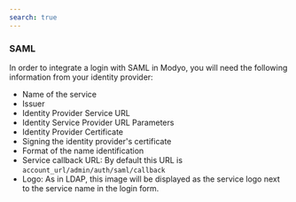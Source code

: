 ```yaml
---
search: true
---
```


### SAML

In order to integrate a login with SAML in Modyo, you will need the following information from your identity provider:

- Name of the service
- Issuer
- Identity Provider Service URL
- Identity Service Provider URL Parameters
- Identity Provider Certificate
- Signing the identity provider's certificate
- Format of the name identification
- Service callback URL: By default this URL is `account_url/admin/auth/saml/callback`
- Logo: As in LDAP, this image will be displayed as the service logo next to the service name in the login form.